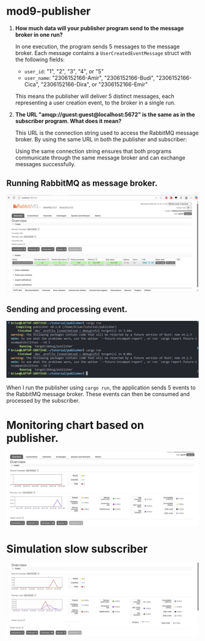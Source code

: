 # mod9-publisher

1. **How much data will your publisher program send to the message broker in one run?**

    In one execution, the program sends 5 messages to the message broker. Each message contains a `UserCreatedEventMessage` struct with the following fields:
    
    - `user_id`: "1", "2", "3", "4", or "5"
    - `user_name`: "2306152166-Amir", "2306152166-Budi", "2306152166-Cica", "2306152166-Dira", or "2306152166-Emir"

    This means the publisher will deliver 5 distinct messages, each representing a user creation event, to the broker in a single run.

2. **The URL "amqp://guest:guest@localhost:5672" is the same as in the subscriber program. What does it mean?**

    This URL is the connection string used to access the RabbitMQ message broker. By using the same URL in both the publisher and subscriber:

    Using the same connection string ensures that both programs communicate through the same message broker and can exchange messages successfully.

## Running RabbitMQ as message broker.
![image1](mod9-1.png)

## Sending and processing event.
![image2](mod9-2.png)

When I run the publisher using ``cargo run``, the application sends 5 events to the RabbitMQ message broker. These events can then be consumed and processed by the subscriber.

# Monitoring chart based on publisher.
![image3](mod9-3.png)

# Simulation slow subscriber
![image4](mod9-4.png)



